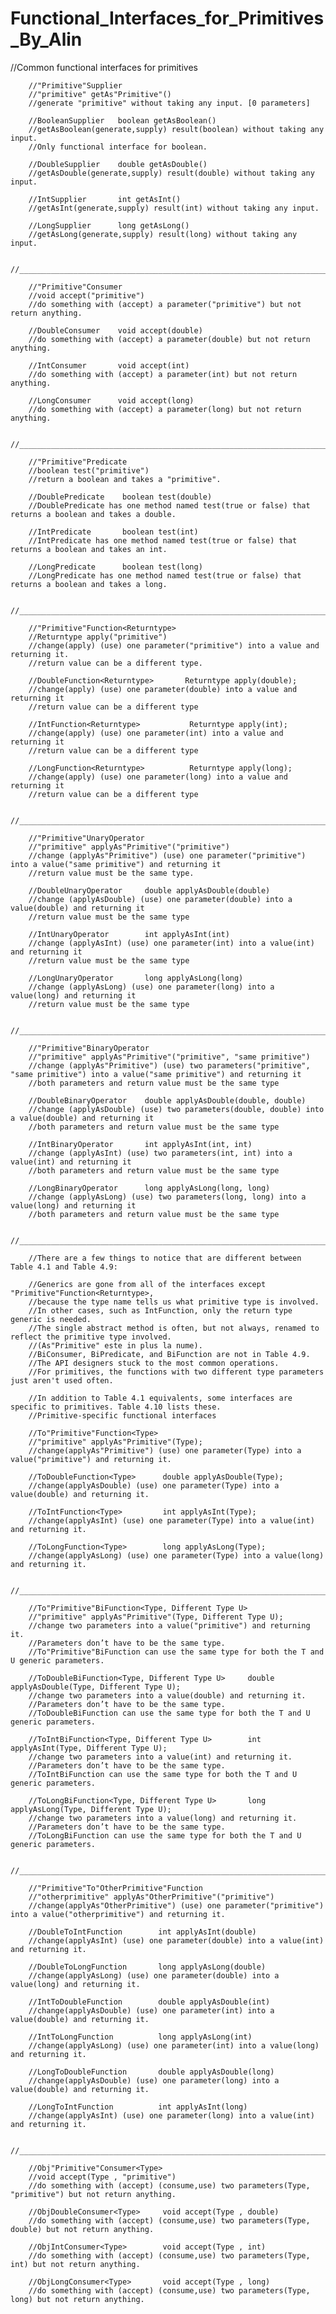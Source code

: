 # Functional_Interfaces_for_Primitives_By_Alin

//Common functional interfaces for primitives

        //"Primitive"Supplier
        //"primitive" getAs"Primitive"()
        //generate "primitive" without taking any input. [0 parameters]

        //BooleanSupplier   boolean getAsBoolean()
        //getAsBoolean(generate,supply) result(boolean) without taking any input.
        //Only functional interface for boolean.

        //DoubleSupplier    double getAsDouble()
        //getAsDouble(generate,supply) result(double) without taking any input.

        //IntSupplier       int getAsInt()
        //getAsInt(generate,supply) result(int) without taking any input.

        //LongSupplier      long getAsLong()
        //getAsLong(generate,supply) result(long) without taking any input.

        //_____________________________________________________________________________

        //"Primitive"Consumer
        //void accept("primitive")
        //do something with (accept) a parameter("primitive") but not return anything.

        //DoubleConsumer    void accept(double)
        //do something with (accept) a parameter(double) but not return anything.

        //IntConsumer       void accept(int)
        //do something with (accept) a parameter(int) but not return anything.

        //LongConsumer      void accept(long)
        //do something with (accept) a parameter(long) but not return anything.

        //_____________________________________________________________________________

        //"Primitive"Predicate
        //boolean test("primitive")
        //return a boolean and takes a "primitive".

        //DoublePredicate    boolean test(double)
        //DoublePredicate has one method named test(true or false) that returns a boolean and takes a double.

        //IntPredicate       boolean test(int)
        //IntPredicate has one method named test(true or false) that returns a boolean and takes an int.

        //LongPredicate      boolean test(long)
        //LongPredicate has one method named test(true or false) that returns a boolean and takes a long.

        //_____________________________________________________________________________

        //"Primitive"Function<Returntype>
        //Returntype apply("primitive")
        //change(apply) (use) one parameter("primitive") into a value and returning it.
        //return value can be a different type.

        //DoubleFunction<Returntype>       Returntype apply(double);
        //change(apply) (use) one parameter(double) into a value and returning it
        //return value can be a different type

        //IntFunction<Returntype>           Returntype apply(int);
        //change(apply) (use) one parameter(int) into a value and returning it
        //return value can be a different type

        //LongFunction<Returntype>          Returntype apply(long);
        //change(apply) (use) one parameter(long) into a value and returning it
        //return value can be a different type

        //_____________________________________________________________________________

        //"Primitive"UnaryOperator
        //"primitive" applyAs"Primitive"("primitive")
        //change (applyAs"Primitive") (use) one parameter("primitive") into a value("same primitive") and returning it
        //return value must be the same type.

        //DoubleUnaryOperator     double applyAsDouble(double)
        //change (applyAsDouble) (use) one parameter(double) into a value(double) and returning it
        //return value must be the same type

        //IntUnaryOperator        int applyAsInt(int)
        //change (applyAsInt) (use) one parameter(int) into a value(int) and returning it
        //return value must be the same type

        //LongUnaryOperator       long applyAsLong(long)
        //change (applyAsLong) (use) one parameter(long) into a value(long) and returning it
        //return value must be the same type

        //_____________________________________________________________________________

        //"Primitive"BinaryOperator
        //"primitive" applyAs"Primitive"("primitive", "same primitive")
        //change (applyAs"Primitive") (use) two parameters("primitive", "same primitive") into a value("same primitive") and returning it
        //both parameters and return value must be the same type

        //DoubleBinaryOperator    double applyAsDouble(double, double)
        //change (applyAsDouble) (use) two parameters(double, double) into a value(double) and returning it
        //both parameters and return value must be the same type

        //IntBinaryOperator       int applyAsInt(int, int)
        //change (applyAsInt) (use) two parameters(int, int) into a value(int) and returning it
        //both parameters and return value must be the same type

        //LongBinaryOperator      long applyAsLong(long, long)
        //change (applyAsLong) (use) two parameters(long, long) into a value(long) and returning it
        //both parameters and return value must be the same type

        //_____________________________________________________________________________

        //There are a few things to notice that are different between Table 4.1 and Table 4.9:

        //Generics are gone from all of the interfaces except "Primitive"Function<Returntype>,
        //because the type name tells us what primitive type is involved.
        //In other cases, such as IntFunction, only the return type generic is needed.
        //The single abstract method is often, but not always, renamed to reflect the primitive type involved.
        //(As"Primitive" este in plus la nume).
        //BiConsumer, BiPredicate, and BiFunction are not in Table 4.9.
        //The API designers stuck to the most common operations.
        //For primitives, the functions with two different type parameters just aren't used often.

        //In addition to Table 4.1 equivalents, some interfaces are specific to primitives. Table 4.10 lists these.
        //Primitive-specific functional interfaces

        //To"Primitive"Function<Type>
        //"primitive" applyAs"Primitive"(Type);
        //change(applyAs"Primitive") (use) one parameter(Type) into a value("primitive") and returning it.

        //ToDoubleFunction<Type>      double applyAsDouble(Type);
        //change(applyAsDouble) (use) one parameter(Type) into a value(double) and returning it.

        //ToIntFunction<Type>         int applyAsInt(Type);
        //change(applyAsInt) (use) one parameter(Type) into a value(int) and returning it.

        //ToLongFunction<Type>        long applyAsLong(Type);
        //change(applyAsLong) (use) one parameter(Type) into a value(long) and returning it.

        //_____________________________________________________________________________

        //To"Primitive"BiFunction<Type, Different Type U>
        //"primitive" applyAs"Primitive"(Type, Different Type U);
        //change two parameters into a value("primitive") and returning it.
        //Parameters don’t have to be the same type.
        //To"Primitive"BiFunction can use the same type for both the T and U generic parameters.

        //ToDoubleBiFunction<Type, Different Type U>     double applyAsDouble(Type, Different Type U);
        //change two parameters into a value(double) and returning it.
        //Parameters don’t have to be the same type.
        //ToDoubleBiFunction can use the same type for both the T and U generic parameters.

        //ToIntBiFunction<Type, Different Type U>        int applyAsInt(Type, Different Type U);
        //change two parameters into a value(int) and returning it.
        //Parameters don’t have to be the same type.
        //ToIntBiFunction can use the same type for both the T and U generic parameters.

        //ToLongBiFunction<Type, Different Type U>       long applyAsLong(Type, Different Type U);
        //change two parameters into a value(long) and returning it.
        //Parameters don’t have to be the same type.
        //ToLongBiFunction can use the same type for both the T and U generic parameters.

        //_____________________________________________________________________________

        //"Primitive"To"OtherPrimitive"Function
        //"otherprimitive" applyAs"OtherPrimitive"("primitive")
        //change(applyAs"OtherPrimitive") (use) one parameter("primitive") into a value("otherprimitive") and returning it.

        //DoubleToIntFunction        int applyAsInt(double)
        //change(applyAsInt) (use) one parameter(double) into a value(int) and returning it.

        //DoubleToLongFunction       long applyAsLong(double)
        //change(applyAsLong) (use) one parameter(double) into a value(long) and returning it.

        //IntToDoubleFunction        double applyAsDouble(int)
        //change(applyAsDouble) (use) one parameter(int) into a value(double) and returning it.

        //IntToLongFunction          long applyAsLong(int)
        //change(applyAsLong) (use) one parameter(int) into a value(long) and returning it.

        //LongToDoubleFunction       double applyAsDouble(long)
        //change(applyAsDouble) (use) one parameter(long) into a value(double) and returning it.

        //LongToIntFunction          int applyAsInt(long)
        //change(applyAsInt) (use) one parameter(long) into a value(int) and returning it.

        //_____________________________________________________________________________

        //Obj"Primitive"Consumer<Type>
        //void accept(Type , "primitive")
        //do something with (accept) (consume,use) two parameters(Type, "primitive") but not return anything.

        //ObjDoubleConsumer<Type>     void accept(Type , double)
        //do something with (accept) (consume,use) two parameters(Type, double) but not return anything.

        //ObjIntConsumer<Type>        void accept(Type , int)
        //do something with (accept) (consume,use) two parameters(Type, int) but not return anything.

        //ObjLongConsumer<Type>       void accept(Type , long)
        //do something with (accept) (consume,use) two parameters(Type, long) but not return anything.
 
